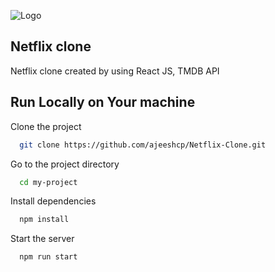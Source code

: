 
![Logo](https://upload.wikimedia.org/wikipedia/commons/thumb/6/69/Netflix_logo.svg/2560px-Netflix_logo.svg.png)


## Netflix clone

Netflix clone created by using React JS, TMDB API
## Run Locally on Your machine

Clone the project

```bash
  git clone https://github.com/ajeeshcp/Netflix-Clone.git
```

Go to the project directory

```bash
  cd my-project
```

Install dependencies

```bash
  npm install
```

Start the server

```bash
  npm run start
```

